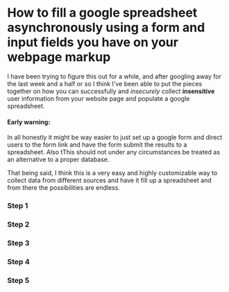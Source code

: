 # How to fill a google spreadsheet asynchronously using a form and input fields you have on your webpage markup

I have been trying to figure this out for a while, and after googling away for the last week and a half or so I think I've been able to put the pieces together on how you can successfully and _insecurely_ collect **insensitive** user information from your website page and populate a google spreadsheet.
#### Early warning:
In all honestly it might be way easier to just set up a google form and direct users to the form link and have the form submit the results to a spreadsheet. 
Also tThis should not under any circumstances be treated as an alternative to a proper database.

That being said, I think this is a very easy and highly customizable way to collect data from different sources and have it fill up a spreadsheet and from there the possibilities are endless.

### Step 1

### Step  2

### Step 3

### Step 4

### Step 5
